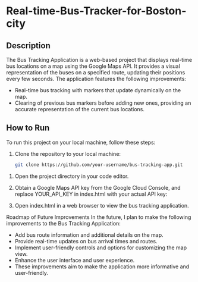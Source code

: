 # Real-time-Bus-Tracker-for-Boston-city

## Description
The Bus Tracking Application is a web-based project that displays real-time bus locations on a map using the Google Maps API. It provides a visual representation of the buses on a specified route, updating their positions every few seconds. The application features the following improvements:

- Real-time bus tracking with markers that update dynamically on the map.
- Clearing of previous bus markers before adding new ones, providing an accurate representation of the current bus locations.

## How to Run
To run this project on your local machine, follow these steps:

1. Clone the repository to your local machine:

   ```bash
   git clone https://github.com/your-username/bus-tracking-app.git

1) Open the project directory in your code editor.

2) Obtain a Google Maps API key from the Google Cloud Console, and replace YOUR_API_KEY in index.html with your actual API key:
<script src="https://maps.googleapis.com/maps/api/js?key=YOUR_API_KEY&callback=initMap" async defer></script>

3) Open index.html in a web browser to view the bus tracking application.

Roadmap of Future Improvements
In the future, I plan to make the following improvements to the Bus Tracking Application:

- Add bus route information and additional details on the map.
- Provide real-time updates on bus arrival times and routes.
- Implement user-friendly controls and options for customizing the map view.
- Enhance the user interface and user experience.
- These improvements aim to make the application more informative and user-friendly.